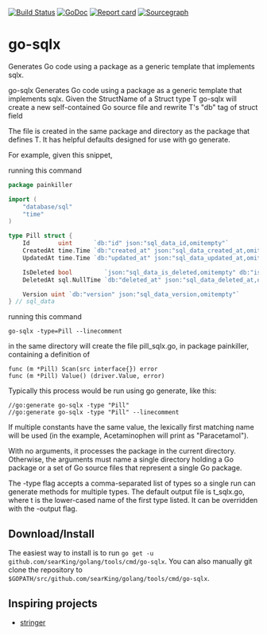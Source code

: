 [![Build Status](https://travis-ci.org/searKing/travis-ci.svg?branch=go-sqlx)](https://travis-ci.org/searKing/travis-ci)
[![GoDoc](https://godoc.org/github.com/searKing/golang/tools/cmd/go-sqlx?status.svg)](https://godoc.org/github.com/searKing/golang/tools/cmd/go-sqlx)
[![Report card](https://goreportcard.com/badge/github.com/searKing/golang/tools/cmd/go-sqlx)](https://goreportcard.com/report/github.com/searKing/golang/tools/cmd/go-sqlx) 
[![Sourcegraph](https://sourcegraph.com/github.com/searKing/golang/-/badge.svg)](https://sourcegraph.com/github.com/searKing/travis-ci@go-sqlx?badge)
# go-sqlx
Generates Go code using a package as a generic template that implements sqlx.

go-sqlx Generates Go code using a package as a generic template that implements sqlx.
Given the StructName of a Struct type T
go-sqlx will create a new self-contained Go source file and rewrite T's "db" tag of struct field

The file is created in the same package and directory as the package that defines T.
It has helpful defaults designed for use with go generate.

For example, given this snippet,

running this command

```go
package painkiller

import (
	"database/sql"
	"time"
)

type Pill struct {
	Id        uint      `db:"id" json:"sql_data_id,omitempty"`
	CreatedAt time.Time `db:"created_at" json:"sql_data_created_at,omitempty"`
	UpdatedAt time.Time `db:"updated_at" json:"sql_data_updated_at,omitempty"`

	IsDeleted bool         `json:"sql_data_is_deleted,omitempty" db:"is_deleted"`
	DeletedAt sql.NullTime `db:"deleted_at" json:"sql_data_deleted_at,omitempty"`

	Version uint `db:"version" json:"sql_data_version,omitempty"`
} // sql_data

```

running this command
```
go-sqlx -type=Pill --linecomment
```

in the same directory will create the file pill_sqlx.go, in package painkiller,
containing a definition of

```
func (m *Pill) Scan(src interface{}) error
func (m *Pill) Value() (driver.Value, error)
```

Typically this process would be run using go generate, like this:
```
//go:generate go-sqlx -type "Pill"
//go:generate go-sqlx -type "Pill" --linecomment
```

If multiple constants have the same value, the lexically first matching name will
be used (in the example, Acetaminophen will print as "Paracetamol").

With no arguments, it processes the package in the current directory.
Otherwise, the arguments must name a single directory holding a Go package
or a set of Go source files that represent a single Go package.

The -type flag accepts a comma-separated list of types so a single run can
generate methods for multiple types. The default output file is t_sqlx.go,
where t is the lower-cased name of the first type listed. It can be overridden
with the -output flag.

## Download/Install

The easiest way to install is to run `go get -u github.com/searKing/golang/tools/cmd/go-sqlx`. You can
also manually git clone the repository to `$GOPATH/src/github.com/searKing/golang/tools/cmd/go-sqlx`.

## Inspiring projects
* [stringer](https://godoc.org/golang.org/x/tools/cmd/stringer)
